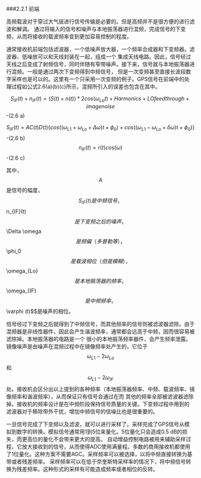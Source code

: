 ###2.2.1 前端

高频载波对于穿过大气层进行信号传输是必要的。但是高频并不是很方便的进行滤波和解调。
通过将输入的信号和噪声与本地振荡器进行混频，完成信号的下变频，从而将接收的载波频率变到更加容易控制的程度。

通常接收机前端包括滤波器，一个低噪声放大器，一个频率合成器和下变频器。滤波器、低噪放可以和天线封装在一起，组成一个
集成天线电路。因此，信号经过天线之后变成了射频信号，同时伴随有窄带噪声。接下来，信号就与本地振荡器进行混频。一般是通过两次下变频得到中频信号，
但是一次变频甚至直接长波段数字采样也是可以的。这里有一个只采用一次变频的例子。GPS信号在前端中的处理过程如公式2.6(a)(b)(c)所示，混频所引入的误差也包含在其中。

$$S_{IF}(t)+n_{IF}(t)=(S(t)+n(t))*2cos(\omega_{Lo}t)+Harmonics+LO feedthrough+ image noise$$
-(2.6 a)

$$S_{IF}(t)=AC(t)D(t)\{cos((\omega_{L1}+ \omega_{Lo}+\Delta \omega)t+\phi_0)+cos((\omega_{L1}- \omega_{Lo}+\delta \omega)t+\phi_0)\}$$
-(2.6 b)
$$n_{IF}(t)=r(t)cos(\omega)$$
-(2.6 c)

其中，$$A$$是信号的幅度，$$S_{IF}(t)是中频信号，$$n_{IF}(t)$$是下变频之后的噪声，
$$\Delta \omega$$是频偏（多普勒等），$$\phi_0$$是载波相位（但是模糊），$$\omega_{Lo}$$是本地振荡器的频率，$$\omega_{IF}$$是中频频率，$$\varphi (t)$$是噪声的相位。

信号经过下变频之后就得到了中频信号，而其他频率的信号则被滤波器滤除。由于混频器是非线性器件，因此会产生谐波频率，通常都会远高于中频，因而很容易被滤除掉。本地振荡器的电路是一个
很小的本地振荡频率器件，会产生频率泄露。镜像噪声是由噪声在混频过程中在镜像频率处产生的，它位于$$\omega_{L1}-2\omega_{Lo}$$和$$\omega_{L1}-2\omega_{IF}$$处。接收机会区分出以上提到的各种频率（本地振荡器频率、中频、载波频率、镜像频率和谐波频率），从而保证只有信号会通过在而
其他的频率全部被滤波器滤除掉。接收机的频率设计是在中频阶段保持信号质量的关键。下变频过程中用到的
滤波器对于移除带外干扰，增加中频信号的信噪比也是很重要的。

一旦信号完成了下变频以及滤波，就可以进行采样了。采样完成了GPS信号从模拟到数字的转换。模拟信号通常用1到5位来量化。5位量化只会造成0.5 dB的损失，而更高位的量化不会带来更大的提高。
自动增益控制电路被用来辅助采样过程，它放大接收到的信号，从而使得ADC使用满量程。多数的商用接收机都使用了1位量化。这种方案不需要AGC。采样频率可以被选择，以将中频直接转换为基带或者残差频率。
采样频率可以在低于奈奎斯特采样率的情况下，将中频信号转换为残差频率。这种形式的采样有可能造成频率或者相位的反转。